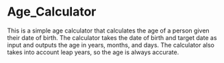 # Age_Calculator
This is a simple age calculator that calculates the age of a person given their date of birth. The calculator takes the date of birth and target date as input and outputs the age in years, months, and days. The calculator also takes into account leap years, so the age is always accurate.  

